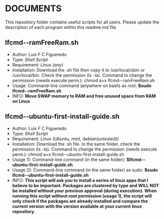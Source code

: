 # DOCUMENTS
This repository folder contains useful scripts for all users.
Please update the description of each program within this readme.md file. 

## lfcmd--ramFreeRam.sh
* Author: 	Luis F C Figueredo	
* Type: 	*Shell Script*
* Requirement:	*Linux (any)*
* Installation: Download the .sh file then copy it to /usr/local/sbin or /usr/local/bin. Check the permission (ls -la). Command to change the permission (needs execute perm.): chmod a+x lfcmd--ramFreeRam.sh
* Usage:		Command-line command (anywhere on bash) as root: 
		**$sudo lfcmd--ramFreeRam.sh**	
* INFO: 	**Move SWAP memory to RAM and free unused space from RAM on Linux**



## lfcmd--ubuntu-first-install-guide.sh
* Author: 	Luis F C Figueredo	
* Type: 	*Shell Script*
* Requirement:	*Linux (Ubuntu, mint, debian(untested))*
* Installation: Download the .sh file. In the same folder, check the permission (ls -la). Command to change the permission (needs execute perm.): chmod a+x lfcmd--ubuntu-first-install-guide.sh
* Usage 1):	Command-line command (in the same folder): 
		**$lfcmd--ubuntu-first-install-guide.sh**
* Usage 2):	Command-line command (in the same folder) as sudo:
		**$sudo lfcmd--ubuntu-first-install-guide.sh**
* INFO: 	**This script will ask you to install a series of linux apps that I believe to be important. Packages are clustered by type and WILL NOT be installed without your previous approval (during execution). When running this script without root permission (usage 1), the script will only check if the packages are already installed and compare the current version with the version available at your current linux repository.**

